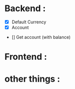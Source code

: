 # Backend :

- [x] Default Currency
- [x] Account
- [] Get account (with balance)


# Frontend :



# other things :